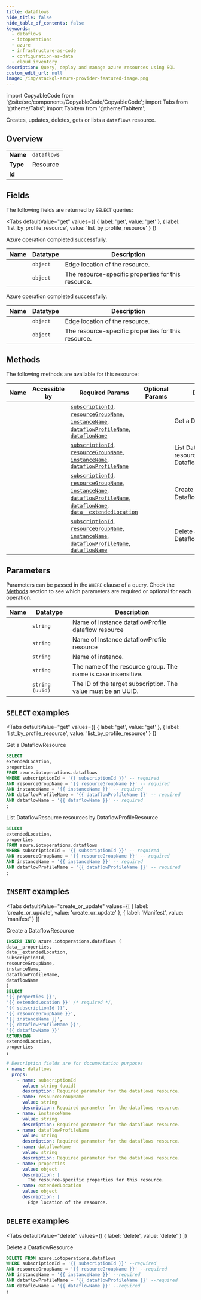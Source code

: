 ```yaml
--- 
title: dataflows
hide_title: false
hide_table_of_contents: false
keywords:
  - dataflows
  - iotoperations
  - azure
  - infrastructure-as-code
  - configuration-as-data
  - cloud inventory
description: Query, deploy and manage azure resources using SQL
custom_edit_url: null
image: /img/stackql-azure-provider-featured-image.png
---
```


import CopyableCode from '@site/src/components/CopyableCode/CopyableCode';
import Tabs from '@theme/Tabs';
import TabItem from '@theme/TabItem';

Creates, updates, deletes, gets or lists a <code>dataflows</code> resource.

## Overview
<table><tbody>
<tr><td><b>Name</b></td><td><code>dataflows</code></td></tr>
<tr><td><b>Type</b></td><td>Resource</td></tr>
<tr><td><b>Id</b></td><td><CopyableCode code="azure.iotoperations.dataflows" /></td></tr>
</tbody></table>

## Fields

The following fields are returned by `SELECT` queries:

<Tabs
    defaultValue="get"
    values={[
        { label: 'get', value: 'get' },
        { label: 'list_by_profile_resource', value: 'list_by_profile_resource' }
    ]}
>
<TabItem value="get">

Azure operation completed successfully.

<table>
<thead>
    <tr>
    <th>Name</th>
    <th>Datatype</th>
    <th>Description</th>
    </tr>
</thead>
<tbody>
<tr>
    <td><CopyableCode code="extendedLocation" /></td>
    <td><code>object</code></td>
    <td>Edge location of the resource.</td>
</tr>
<tr>
    <td><CopyableCode code="properties" /></td>
    <td><code>object</code></td>
    <td>The resource-specific properties for this resource.</td>
</tr>
</tbody>
</table>
</TabItem>
<TabItem value="list_by_profile_resource">

Azure operation completed successfully.

<table>
<thead>
    <tr>
    <th>Name</th>
    <th>Datatype</th>
    <th>Description</th>
    </tr>
</thead>
<tbody>
<tr>
    <td><CopyableCode code="extendedLocation" /></td>
    <td><code>object</code></td>
    <td>Edge location of the resource.</td>
</tr>
<tr>
    <td><CopyableCode code="properties" /></td>
    <td><code>object</code></td>
    <td>The resource-specific properties for this resource.</td>
</tr>
</tbody>
</table>
</TabItem>
</Tabs>

## Methods

The following methods are available for this resource:

<table>
<thead>
    <tr>
    <th>Name</th>
    <th>Accessible by</th>
    <th>Required Params</th>
    <th>Optional Params</th>
    <th>Description</th>
    </tr>
</thead>
<tbody>
<tr>
    <td><a href="#get"><CopyableCode code="get" /></a></td>
    <td><CopyableCode code="select" /></td>
    <td><a href="#parameter-subscriptionId"><code>subscriptionId</code></a>, <a href="#parameter-resourceGroupName"><code>resourceGroupName</code></a>, <a href="#parameter-instanceName"><code>instanceName</code></a>, <a href="#parameter-dataflowProfileName"><code>dataflowProfileName</code></a>, <a href="#parameter-dataflowName"><code>dataflowName</code></a></td>
    <td></td>
    <td>Get a DataflowResource</td>
</tr>
<tr>
    <td><a href="#list_by_profile_resource"><CopyableCode code="list_by_profile_resource" /></a></td>
    <td><CopyableCode code="select" /></td>
    <td><a href="#parameter-subscriptionId"><code>subscriptionId</code></a>, <a href="#parameter-resourceGroupName"><code>resourceGroupName</code></a>, <a href="#parameter-instanceName"><code>instanceName</code></a>, <a href="#parameter-dataflowProfileName"><code>dataflowProfileName</code></a></td>
    <td></td>
    <td>List DataflowResource resources by DataflowProfileResource</td>
</tr>
<tr>
    <td><a href="#create_or_update"><CopyableCode code="create_or_update" /></a></td>
    <td><CopyableCode code="insert" /></td>
    <td><a href="#parameter-subscriptionId"><code>subscriptionId</code></a>, <a href="#parameter-resourceGroupName"><code>resourceGroupName</code></a>, <a href="#parameter-instanceName"><code>instanceName</code></a>, <a href="#parameter-dataflowProfileName"><code>dataflowProfileName</code></a>, <a href="#parameter-dataflowName"><code>dataflowName</code></a>, <a href="#parameter-data__extendedLocation"><code>data__extendedLocation</code></a></td>
    <td></td>
    <td>Create a DataflowResource</td>
</tr>
<tr>
    <td><a href="#delete"><CopyableCode code="delete" /></a></td>
    <td><CopyableCode code="delete" /></td>
    <td><a href="#parameter-subscriptionId"><code>subscriptionId</code></a>, <a href="#parameter-resourceGroupName"><code>resourceGroupName</code></a>, <a href="#parameter-instanceName"><code>instanceName</code></a>, <a href="#parameter-dataflowProfileName"><code>dataflowProfileName</code></a>, <a href="#parameter-dataflowName"><code>dataflowName</code></a></td>
    <td></td>
    <td>Delete a DataflowResource</td>
</tr>
</tbody>
</table>

## Parameters

Parameters can be passed in the `WHERE` clause of a query. Check the [Methods](#methods) section to see which parameters are required or optional for each operation.

<table>
<thead>
    <tr>
    <th>Name</th>
    <th>Datatype</th>
    <th>Description</th>
    </tr>
</thead>
<tbody>
<tr id="parameter-dataflowName">
    <td><CopyableCode code="dataflowName" /></td>
    <td><code>string</code></td>
    <td>Name of Instance dataflowProfile dataflow resource</td>
</tr>
<tr id="parameter-dataflowProfileName">
    <td><CopyableCode code="dataflowProfileName" /></td>
    <td><code>string</code></td>
    <td>Name of Instance dataflowProfile resource</td>
</tr>
<tr id="parameter-instanceName">
    <td><CopyableCode code="instanceName" /></td>
    <td><code>string</code></td>
    <td>Name of instance.</td>
</tr>
<tr id="parameter-resourceGroupName">
    <td><CopyableCode code="resourceGroupName" /></td>
    <td><code>string</code></td>
    <td>The name of the resource group. The name is case insensitive.</td>
</tr>
<tr id="parameter-subscriptionId">
    <td><CopyableCode code="subscriptionId" /></td>
    <td><code>string (uuid)</code></td>
    <td>The ID of the target subscription. The value must be an UUID.</td>
</tr>
</tbody>
</table>

## `SELECT` examples

<Tabs
    defaultValue="get"
    values={[
        { label: 'get', value: 'get' },
        { label: 'list_by_profile_resource', value: 'list_by_profile_resource' }
    ]}
>
<TabItem value="get">

Get a DataflowResource

```sql
SELECT
extendedLocation,
properties
FROM azure.iotoperations.dataflows
WHERE subscriptionId = '{{ subscriptionId }}' -- required
AND resourceGroupName = '{{ resourceGroupName }}' -- required
AND instanceName = '{{ instanceName }}' -- required
AND dataflowProfileName = '{{ dataflowProfileName }}' -- required
AND dataflowName = '{{ dataflowName }}' -- required
;
```
</TabItem>
<TabItem value="list_by_profile_resource">

List DataflowResource resources by DataflowProfileResource

```sql
SELECT
extendedLocation,
properties
FROM azure.iotoperations.dataflows
WHERE subscriptionId = '{{ subscriptionId }}' -- required
AND resourceGroupName = '{{ resourceGroupName }}' -- required
AND instanceName = '{{ instanceName }}' -- required
AND dataflowProfileName = '{{ dataflowProfileName }}' -- required
;
```
</TabItem>
</Tabs>


## `INSERT` examples

<Tabs
    defaultValue="create_or_update"
    values={[
        { label: 'create_or_update', value: 'create_or_update' },
        { label: 'Manifest', value: 'manifest' }
    ]}
>
<TabItem value="create_or_update">

Create a DataflowResource

```sql
INSERT INTO azure.iotoperations.dataflows (
data__properties,
data__extendedLocation,
subscriptionId,
resourceGroupName,
instanceName,
dataflowProfileName,
dataflowName
)
SELECT 
'{{ properties }}',
'{{ extendedLocation }}' /* required */,
'{{ subscriptionId }}',
'{{ resourceGroupName }}',
'{{ instanceName }}',
'{{ dataflowProfileName }}',
'{{ dataflowName }}'
RETURNING
extendedLocation,
properties
;
```
</TabItem>
<TabItem value="manifest">

```yaml
# Description fields are for documentation purposes
- name: dataflows
  props:
    - name: subscriptionId
      value: string (uuid)
      description: Required parameter for the dataflows resource.
    - name: resourceGroupName
      value: string
      description: Required parameter for the dataflows resource.
    - name: instanceName
      value: string
      description: Required parameter for the dataflows resource.
    - name: dataflowProfileName
      value: string
      description: Required parameter for the dataflows resource.
    - name: dataflowName
      value: string
      description: Required parameter for the dataflows resource.
    - name: properties
      value: object
      description: |
        The resource-specific properties for this resource.
    - name: extendedLocation
      value: object
      description: |
        Edge location of the resource.
```
</TabItem>
</Tabs>


## `DELETE` examples

<Tabs
    defaultValue="delete"
    values={[
        { label: 'delete', value: 'delete' }
    ]}
>
<TabItem value="delete">

Delete a DataflowResource

```sql
DELETE FROM azure.iotoperations.dataflows
WHERE subscriptionId = '{{ subscriptionId }}' --required
AND resourceGroupName = '{{ resourceGroupName }}' --required
AND instanceName = '{{ instanceName }}' --required
AND dataflowProfileName = '{{ dataflowProfileName }}' --required
AND dataflowName = '{{ dataflowName }}' --required
;
```
</TabItem>
</Tabs>
